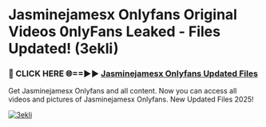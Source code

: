 # Jasminejamesx Onlyfans Original Videos 0nlyFans Leaked - Files Updated! (3ekli)

<h3>🔴 CLICK HERE 🌐==►► <a href="https://tinyurl.com/2m67pmp6" rel="nofollow">Jasminejamesx Onlyfans Updated Files</a></h3>

Get Jasminejamesx Onlyfans and all content. Now you can access all videos and pictures of Jasminejamesx Onlyfans. New Updated Files 2025!

[![3ekli](https://i.imgur.com/H4QAA4z.gif)](https://tinyurl.com/2m67pmp6)